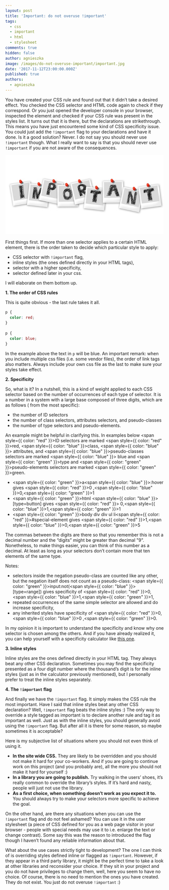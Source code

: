 ```yaml
---
layout: post
title: 'Important: do not overuse !important'
tags:
  - css
  - important
  - html
  - stylesheet
comments: true
hidden: false
author: agnieszka
image: /images/do-not-overuse-important/important.jpg
date: '2017-11-12T23:00:00.000Z'
published: true
authors:
  - agnieszka
---
```


You have created your CSS rule and found out that it didn’t take a desired effect. You checked the CSS selector and HTML
code again to check if they correspond. Or you just opened the developer console in your browser, inspected the element
and checked if your CSS rule was present in the styles list. It turns out that it is there, but the declarations are
strikethrough. This means you have just encountered some kind of CSS specificity issue. You could just add
the `!important` flag to your declarations and have it done. Is it a good solution? Never. I do not say you should never
use `!important` though. What I really want to say is that you should never use `!important` if you are not aware of the
consequences.

![Image](/images/do-not-overuse-important/important.jpg)

First things first. If more than one selector applies to a certain HTML element, there is the order taken to decide
which particular style to apply:

* CSS selector with `!important` flag,
* inline styles (the ones defined directly in your HTML tags),
* selector with a higher specificity,
* selector defined later in your css.

I will elaborate on them bottom up.

**1. The order of CSS rules**

This is quite obvious - the last rule takes it all.

```css
p {
  color: red;
}

p {
  color: blue;
}
```

In the example above the text in `p` will be blue. An important remark: when you include multiple css files (i.e. some
vendor files), the order of link tags also matters. Always include your own css file as the last to make sure your
styles take effect.

**2. Specificity**

So, what is it? In a nutshell, this is a kind of weight applied to each CSS selector based on the number of occurrences
of each type of selector. It is a number in a system with a large base composed of three digits, which are as follows (
from the most specific):

* the number of ID selectors
* the number of class selectors, attributes selectors, and pseudo-classes
* the number of type selectors and pseudo-elements.

An example might be helpful in clarifying this. In examples below <span style={{ color: "red" }}>ID selectors</span> are
marked <span style={{ color: "red" }}>red</span>, <span style={{ color: "blue" }}>class</span>, <span style={{ color: "blue" }}>
attributes</span>, and <span style={{ color: "blue" }}>pseudo-classes selectors</span> are marked <span style={{ color: "blue" }}>
blue</span> and <span style={{ color: "green" }}>type</span> and <span style={{ color: "green" }}>pseudo-elements</span> selectors are
marked <span style={{ color: "green" }}>green</span>.

* <span style={{ color: "green" }}>a</span><span style={{ color: "blue" }}>:hover</span> gives <span style={{ color: "red" }}>0</span>
  ,<span style={{ color: "blue" }}>0</span>,<span style={{ color: "green" }}>1</span>
* <span style={{ color: "green" }}>html</span> <span style={{ color: "blue" }}>[type=button]</span> gives <span style={{ color: "red" }}>
  0</span>,<span style={{ color: "blue" }}>1</span>,<span style={{ color: "green" }}>1</span>
* <span style={{ color: "green" }}>body div div ul li</span><span style={{ color: "red" }}>#special-element</span>
  gives <span style={{ color: "red" }}>1</span>,<span style={{ color: "blue" }}>0</span>,<span style={{ color: "green" }}>5</span>

The commas between the digits are there so that you remember this is not a decimal number and the “digits” might be
greater than decimal "9". Nonetheless, to make things easier, you can think of this number as a decimal. At least as
long as your selectors don’t contain more that ten elements of the same type.

Notes:

* selectors inside the negation pseudo-class are counted like any other, but the negation itself does not count as a
  pseudo-class: <span style={{ color: "green" }}>input</span>:not(<span style={{ color: "blue" }}>[type=range]</span>) gives
  specificity of <span style={{ color: "red" }}>0</span>,<span style={{ color: "blue" }}>1</span>,<span style={{ color: "green" }}>1</span>,
* repeated occurrences of the same simple selector are allowed and do increase specificity,
* any inherited styles have specificity of <span style={{ color: "red" }}>0</span>,<span style={{ color: "blue" }}>0</span>
  ,<span style={{ color: "green" }}>0</span>.

In my opinion it is important to understand the specificity and know why one selector is chosen among the others. And if
you have already realized it, you can help yourself with a specificity calculator
like [this one](https://specificity.keegan.st/).

**3. Inline styles**

Inline styles are the ones defined directly in your HTML tag. They always beat any other CSS declaration. Sometimes you
may find the specificity presented as a four digit number where the thousand’s digit is for the inline styles (just as
in the calculator previously mentioned), but I personally prefer to treat the inline styles separately.

**4. The `!important` flag**

And finally we have the `!important` flag. It simply makes the CSS rule the most important. Have I said that inline
styles beat any other CSS declaration? Well, `!important` flag beats the inline styles :) The only way to override a
style tagged as important is to declare another rule and tag it as important as well. Just as with the inline styles,
you should generally avoid using the `!important` flag. But after all it is there for some reason, so maybe sometimes it
is acceptable?

Here is my subjective list of situations where you should not even think of using it.

* **In the site wide CSS.** They are likely to be overridden and you should not make it hard for your co-workers. And if
  you are going to continue work on this project (and you probably are), all the more you should not make it hard for
  yourself :)
* **In a library you are going to publish.** Try walking in the users’ shoes, it’s really common to override the
  library’s styles. If it’s hard and nasty, people will just not use the library.
* **As a first choice, when something doesn’t work as you expect it to.** You should always try to make your selectors
  more specific to achieve the goal.

On the other hand, are there any situations when you can use the `!important` flag and do not feel ashamed? You can use
it in the user stylesheet (a piece of CSS defined for you as a web page visitor in your browser - people with special
needs may use it to i.e. enlarge the text or change contrast). Some say this was the reason to introduced the flag
though I haven’t found any reliable information about that.

What about the use cases strictly tight to development? The one I can think of is overriding styles defined inline or
flagged as `!important`. However, if they appear in a third party library, it might be the perfect time to take a look
at other libraries and reconsider your choice. If they sit in your project and you do not have privileges to change
them, well, here you seem to have no choice. Of course, there is no need to mention the ones you have created. They do
not exist. You just do not overuse `!important` :)

